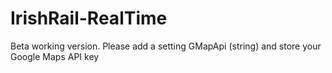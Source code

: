# IrishRail-RealTime
Beta working version. Please add a setting GMapApi (string) and store your Google Maps API key
